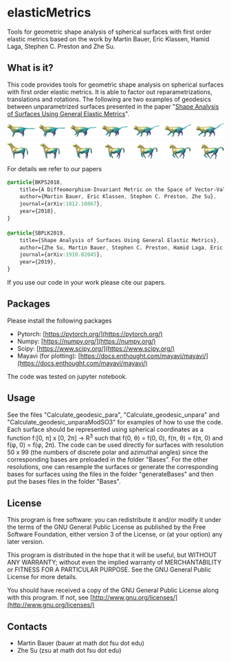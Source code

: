 # elasticMetrics

Tools for geometric shape analysis of spherical surfaces with first order elastic metrics based on the work by Martin Bauer, Eric Klassen, Hamid Laga, Stephen C. Preston and Zhe Su.

## What is it?

This code provides tools for geometric shape analysis on spherical surfaces with first order elastic metrics. 
It is able to factor out reparametrizations, translations and rotations. The following are two examples of geodesics between unparametrized surfaces presented in the paper "[Shape Analysis of Surfaces Using General Elastic Metrics](https://arxiv.org/abs/1910.02045)".

<img align="left" src="https://github.com/zhesu1/Figures/raw/master/registeredcat12_geo_unpara_1_1_-1_0_deg7_degv7_T13.png" width="800"><br clear="both"/> 

<img align="left" src="https://github.com/zhesu1/Figures/raw/master/registeredhorse02_geo_unpara_1_1_-1_0_deg7_degv7_T13.png" width="790"><br clear="both"/>

For details we refer to our papers

```css
@article{BKPS2018,
    title={A Diffeomorphism-Invariant Metric on the Space of Vector-Valued One-Forms}, 
    author={Martin Bauer, Eric Klassen, Stephen C. Preston, Zhe Su},
    journal={arXiv:1812.10867},
    year={2018},  
}

@article{SBPLK2019, 
    title={Shape Analysis of Surfaces Using General Elastic Metrics},
    author={Zhe Su, Martin Bauer, Stephen C. Preston, Hamid Laga, Eric Klassen},
    journal={arXiv:1910.02045},
    year={2019},  
}
```

If you use our code in your work please cite our papers.

## Packages

Please install the following packages

* Pytorch: [https://pytorch.org/](https://pytorch.org/)
* Numpy: [https://numpy.org/](https://numpy.org/)
* Scipy: [https://www.scipy.org/](https://www.scipy.org/)
* Mayavi (for plotting): [https://docs.enthought.com/mayavi/mayavi/](https://docs.enthought.com/mayavi/mayavi/)

The code was tested on jupyter notebook.

## Usage

See the files "Calculate_geodesic_para", "Calculate_geodesic_unpara" and "Calculate_geodesic_unparaModSO3" for examples of how to use the code. Each surface should be represented using spherical coordinates as a function f:[0, &pi;] x [0, 2&pi;] &rarr; R<sup>3</sup> 
such that f(0, &theta;) = f(0, 0), f(&pi;, &theta;) = f(&pi;, 0) and f(&phi;, 0) = f(&phi;, 2&pi;). The code can be used directly for surfaces with resolution 50 x 99 (the numbers of discrete polar and azimuthal angles) since the corresponding bases are preloaded in the folder "Bases".  For the other resolutions, one can resample the surfaces or generate the corresponding bases for surfaces using the files in the folder "generateBases" and then put the bases files in the folder "Bases". 

## License

This program is free software: you can redistribute it and/or modify it under the terms of the GNU General Public License as published by the Free Software Foundation, either version 3 of the License, or (at your option) any later version.

This program is distributed in the hope that it will be useful, but WITHOUT ANY WARRANTY; without even the implied warranty of MERCHANTABILITY or FITNESS FOR A PARTICULAR PURPOSE. See the GNU General Public License for more details.

You should have received a copy of the GNU General Public License along with this program. If not, see [http://www.gnu.org/licenses/](http://www.gnu.org/licenses/)

## Contacts

* Martin Bauer (bauer at math dot fsu dot edu)
* Zhe Su (zsu at math dot fsu dot edu)
